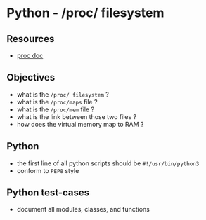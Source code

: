 # Python - /proc/ filesystem

## Resources

- [proc doc](https://www.kernel.org/doc/Documentation/filesystems/proc.txt)

## Objectives

- what is the `/proc/ filesystem` ?
- what is the `/proc/maps` file ?
- what is the `/proc/mem` file ?
- what is the link between those two files ?
- how does the virtual memory map to RAM ?

## Python

- the first line of all python scripts should be `#!/usr/bin/python3`
- conform to `PEP8` style

## Python test-cases

- document all modules, classes, and functions
